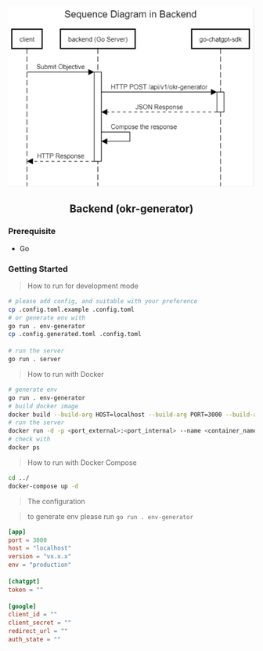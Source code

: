 <div align="center">
    <img src="./assets/sq-backend.png" />
    <h2>Backend (okr-generator)</h2>
</div>

### Prerequisite

- Go

### Getting Started

> How to run for development mode

```bash
# please add config, and suitable with your preference
cp .config.toml.example .config.toml
# or generate env with
go run . env-generator
cp .config.generated.toml .config.toml

# run the server
go run . server
```

> How to run with Docker

```bash
# generate env
go run . env-generator
# build docker image
docker build --build-arg HOST=localhost --build-arg PORT=3000 --build-arg VERSION=vx.x.x --build-arg ENV=production --build-arg TOKEN="" -t backend:latest .
# run the server
docker run -d -p <port_external>:<port_internal> --name <container_name> backend:latest
# check with
docker ps
```

> How to run with Docker Compose

```bash
cd ../
docker-compose up -d
```

> The configuration

> to generate env please run `go run . env-generator`

```toml
[app]
port = 3000
host = "localhost"
version = "vx.x.x"
env = "production"

[chatgpt]
token = ""

[google]
client_id = ""
client_secret = ""
redirect_url = ""
auth_state = ""
```
